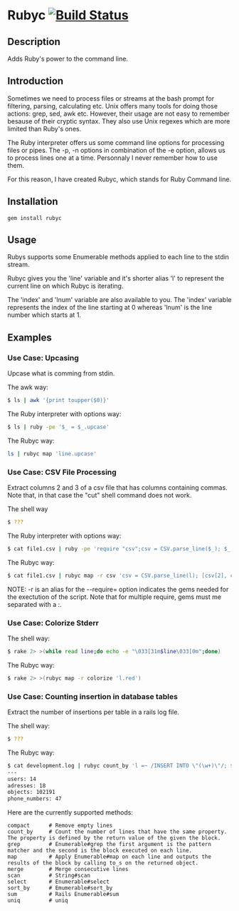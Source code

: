 # Rubyc [![Build Status](https://secure.travis-ci.org/martinos/rubyc.png?branch=master)](http://travis-ci.org/martinos/rubyc)
## Description
Adds Ruby's power to the command line.
## Introduction
Sometimes we need to process files or streams at the bash prompt for filtering, parsing, calculating etc.  Unix offers many tools for doing those actions: grep, sed, awk etc. However, their usage are not easy to remember besause of their cryptic syntax. They also use Unix regexes which are more limited than Ruby's ones.

The Ruby interpreter offers us some command line options for processing files or pipes. The -p, -n options in combination of the -e option, allows us to process lines one at a time. Personnaly I never remember how to use them.

For this reason, I have created Rubyc, which stands for Ruby Command line.
## Installation
```
gem install rubyc
```
## Usage
Rubys supports some Enumerable methods applied to each line to the stdin stream. 

Rubyc gives you the 'line' variable and it's shorter alias 'l' to represent the current line on which Rubyc is iterating. 

The 'index' and 'lnum' variable are also available to you. The 'index' variable represents the index of the line starting at 0 whereas 'lnum' is the line number which starts at 1. 
## Examples
### Use Case: Upcasing
Upcase what is comming from stdin.

The awk way:
``` bash
$ ls | awk '{print toupper($0)}'
```
The Ruby interpreter with options way:
``` bash
$ ls | ruby -pe '$_ = $_.upcase'
```
The Rubyc way:
``` bash
ls | rubyc map 'line.upcase'
```
### Use Case: CSV File Processing
Extract columns 2 and 3 of a csv file that has columns containing commas. Note that, in that case the "cut" shell command does not work.

The shell way
``` bash
$ ???
```
The Ruby interpreter with options way:
``` bash
$ cat file1.csv | ruby -pe 'require "csv";csv = CSV.parse_line($_); $_ = [csv[2], csv[4]].to_s + "\n"'
```
The Rubyc way:
``` bash
$ cat file1.csv | rubyc map -r csv 'csv = CSV.parse_line(l); [csv[2], csv[3]]'
```
NOTE: -r is an alias for the --require= option indicates the gems needed for the exectution of the script. Note that for multiple require, gems must me separated with a :.

### Use Case: Colorize Stderr
The shell way:
``` bash
$ rake 2> >(while read line;do echo -e "\033[31m$line\033[0m";done)
```
The Rubyc way:
``` bash
$ rake 2> >(rubyc map -r colorize 'l.red')
```
### Use Case: Counting insertion in database tables
Extract the number of insertions per table in a rails log file.

The shell way:
``` bash
$ ???
```
The Rubyc way:
``` bash
$ cat development.log | rubyc count_by 'l =~ /INSERT INTO \"(\w+)\"/; $1'
--- 
users: 14
adresses: 18
objects: 102191
phone_numbers: 47
```


Here are the currently supported methods:
```
compact      # Remove empty lines
count_by     # Count the number of lines that have the same property. The property is defined by the return value of the given the block.
grep         # Enumerable#grep the first argument is the pattern matcher and the second is the block executed on each line.
map          # Apply Enumerable#map on each line and outputs the results of the block by calling to_s on the returned object.
merge        # Merge consecutive lines
scan         # String#scan
select       # Enumerable#select
sort_by      # Emumerable#sort_by
sum          # Rails Enumerable#sum
uniq         # uniq
```
